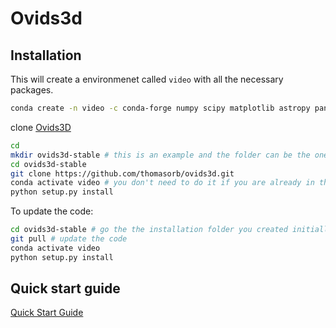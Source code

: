 # Ovids3d


## Installation

This will create a environmenet called `video` with all the necessary packages.

```bash
conda create -n video -c conda-forge numpy scipy matplotlib astropy panda3d
```

clone [Ovids3D](https://github.com/thomasorb/orb)
```bash
cd
mkdir ovids3d-stable # this is an example and the folder can be the one you wish (but the following lines must be changed accordingly)
cd ovids3d-stable
git clone https://github.com/thomasorb/ovids3d.git
conda activate video # you don't need to do it if you are already in the video environment
python setup.py install 
```

To update the code:
```bash
cd ovids3d-stable # go the the installation folder you created initially
git pull # update the code
conda activate video 
python setup.py install 
```


## Quick start guide

[Quick Start Guide](docs/quick_start.md)

